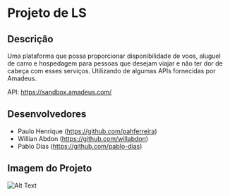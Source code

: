 # Projeto de LS

## Descrição

Uma plataforma que possa proporcionar disponibilidade de voos, aluguel de carro e hospedagem para pessoas que desejam viajar e não ter dor de cabeça com esses serviços. Utilizando de algumas APIs fornecidas por Amadeus.

API: https://sandbox.amadeus.com/

## Desenvolvedores

* Paulo Henrique (https://github.com/pahferreira)
* Willian Abdon (https://github.com/willabdon)
* Pablo Dias (https://github.com/pablo-dias)

## Imagem do Projeto
![Alt Text](https://imgur.com/a/04Fqd)
